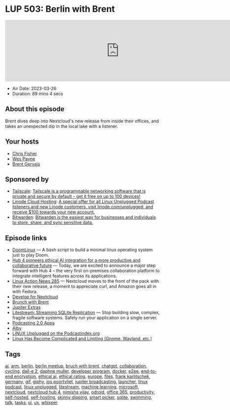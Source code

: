 # LUP 503: Berlin with Brent

<iframe src="https://player.fireside.fm/v2/RUkczH-V+tG1vFZQD?theme=dark" width="740" height="200" frameborder="0" scrolling="no"></iframe>

* Air Date: 2023-03-26
* Duration: 89 mins 4 secs

## About this episode

Brent dives deep into Nextcloud's new release from inside their offices, and takes an unexpected dip in the local lake with a listener.

## Your hosts
* [Chris Fisher](https://linuxunplugged.com/hosts/chrislas)
* [Wes Payne](https://linuxunplugged.com/hosts/wes)
* [Brent Gervais](https://linuxunplugged.com/hosts/brent)

## Sponsored by

  * [Tailscale](http://tailscale.com/linuxunplugged): [Tailscale is a programmable networking software that is private and secure by default - get it free on up to 100 devices!](http://tailscale.com/linuxunplugged)
  * [Linode Cloud Hosting](https://linode.com/unplugged): [A special offer for all Linux Unplugged Podcast listeners and new Linode customers, visit linode.com/unplugged, and receive $100 towards your new account. ](https://linode.com/unplugged)
  * [Bitwarden](https://bitwarden.com/linux): [Bitwarden is the easiest way for businesses and individuals to store, share, and sync sensitive data.](https://bitwarden.com/linux)



## Episode links

  * [DoomLinux](https://github.com/shadlyd15/DoomLinux "DoomLinux") — A bash script to build a minimal linux operating system just to play Doom.
  * [Hub 4 pioneers ethical AI integration for a more productive and collaborative future](https://nextcloud.com/blog/hub-4-pioneers-ethical-ai-integration-for-a-more-productive-and-collaborative-future/ "Hub 4 pioneers ethical AI integration for a more productive and collaborative future") — Today, we are excited to announce a major step forward with Hub 4 – the very first on-premises collaboration platform to integrate intelligent features across its applications.
  * [Linux Action News 285](https://linuxactionnews.com/285 "Linux Action News 285") — Nextcloud moves to the front of the pack with their new release, a moment to appreciate curl, and Amazon goes all in with Fedora.
  * [Develop for Nextcloud](https://nextcloud.com/developer/ "Develop for Nextcloud")
  * [Brunch with Brent](http://brunch.show "Brunch with Brent")
  * [Jupiter Extras](https://extras.show/ "Jupiter Extras")
  * [Litestream: Streaming SQLite Replication](http://litestream.io/ "Litestream: Streaming SQLite Replication") — Stop building slow, complex, fragile software systems. Safely run your application on a single server.
  * [Podcasting 2.0 Apps](https://podcastindex.org/apps?appTypes=app&elements=Value "Podcasting 2.0 Apps")
  * [Alby](https://getalby.com/ "Alby")
  * [LINUX Unplugged on the Podcastindex.org](https://podcastindex.org/podcast/575694 "LINUX Unplugged on the Podcastindex.org")
  * [Linux Has Become Complicated and Limiting (Gnome, Wayland, etc.)](https://news.ycombinator.com/item?id=35314021 "Linux Has Become Complicated and Limiting \(Gnome, Wayland, etc.\)")



## Tags

[ai](https://linuxunplugged.com/tags/ai), [arm](https://linuxunplugged.com/tags/arm), [berlin](https://linuxunplugged.com/tags/berlin), [berlin meetup](https://linuxunplugged.com/tags/berlin%20meetup), [bruch with brent](https://linuxunplugged.com/tags/bruch%20with%20brent), [chatgpt](https://linuxunplugged.com/tags/chatgpt), [collaboration](https://linuxunplugged.com/tags/collaboration), [cycling](https://linuxunplugged.com/tags/cycling), [dall-e 2](https://linuxunplugged.com/tags/dall-e%202), [daphne muller](https://linuxunplugged.com/tags/daphne%20muller), [developer program](https://linuxunplugged.com/tags/developer%20program), [docker](https://linuxunplugged.com/tags/docker), [e2ee](https://linuxunplugged.com/tags/e2ee), [end-to-end encryption](https://linuxunplugged.com/tags/end-to-end%20encryption), [ethical ai](https://linuxunplugged.com/tags/ethical%20ai), [ethical rating](https://linuxunplugged.com/tags/ethical%20rating), [europe](https://linuxunplugged.com/tags/europe), [files](https://linuxunplugged.com/tags/files), [frank karlitschek](https://linuxunplugged.com/tags/frank%20karlitschek), [germany](https://linuxunplugged.com/tags/germany), [gif](https://linuxunplugged.com/tags/gif), [giphy](https://linuxunplugged.com/tags/giphy), [jos poortvliet](https://linuxunplugged.com/tags/jos%20poortvliet), [jupiter broadcasting](https://linuxunplugged.com/tags/jupiter%20broadcasting), [launcher](https://linuxunplugged.com/tags/launcher), [linux podcast](https://linuxunplugged.com/tags/linux%20podcast), [linux unplugged](https://linuxunplugged.com/tags/linux%20unplugged), [litestream](https://linuxunplugged.com/tags/litestream), [machine learning](https://linuxunplugged.com/tags/machine%20learning), [microsoft](https://linuxunplugged.com/tags/microsoft), [nextcloud](https://linuxunplugged.com/tags/nextcloud), [nextcloud hub 4](https://linuxunplugged.com/tags/nextcloud%20hub%204), [nimisha vijay](https://linuxunplugged.com/tags/nimisha%20vijay), [odroid](https://linuxunplugged.com/tags/odroid), [office 365](https://linuxunplugged.com/tags/office%20365), [productivity](https://linuxunplugged.com/tags/productivity), [self-hosted](https://linuxunplugged.com/tags/self-hosted), [self-hosting](https://linuxunplugged.com/tags/self-hosting), [skinny dipping](https://linuxunplugged.com/tags/skinny%20dipping), [smart picker](https://linuxunplugged.com/tags/smart%20picker), [sqlite](https://linuxunplugged.com/tags/sqlite), [swimming](https://linuxunplugged.com/tags/swimming), [talk](https://linuxunplugged.com/tags/talk), [tasks](https://linuxunplugged.com/tags/tasks), [ui](https://linuxunplugged.com/tags/ui), [ux](https://linuxunplugged.com/tags/ux), [whisper](https://linuxunplugged.com/tags/whisper)
